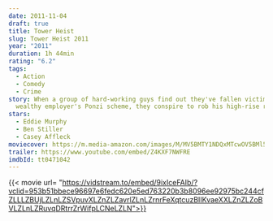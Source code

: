 ```yaml
---
date: 2011-11-04
draft: true
title: Tower Heist
slug: Tower Heist 2011
year: "2011"
duration: 1h 44min
rating: "6.2"
tags:
  - Action
  - Comedy
  - Crime
story: When a group of hard-working guys find out they've fallen victim to their
  wealthy employer's Ponzi scheme, they conspire to rob his high-rise residence.
stars:
  - Eddie Murphy
  - Ben Stiller
  - Casey Affleck
moviecover: https://m.media-amazon.com/images/M/MV5BMTY1NDQxMTcwOV5BMl5BanBnXkFtZTcwNzMzNTExNg@@._V1_UX182_CR0,0,182,268_AL_.jpg
trailer: https://www.youtube.com/embed/Z4KXF7NWFRE
imdbId: tt0471042
---
```


{{< movie url= "https://vidstream.to/embed/9ixIceFAIb/?vclid=953b51bbece96697e6fedc620e5ed763220b3b8096ee92975bc244cfZLLLZBUjLZLnLZSVpuvXLZnZLZavrlZLnLZrnrFeXqtcuzBIIKvaeXXLZnZLZoBVLZLnLZRuvqDRtrrZrWifpLCNeLZLN">}}
